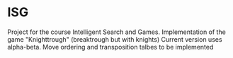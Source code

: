 ISG
===
Project for the course Intelligent Search and Games.
Implementation of the game "Knighttrough" (breaktrough but with knights)
Current version uses alpha-beta.
Move ordering and transposition talbes to be implemented
